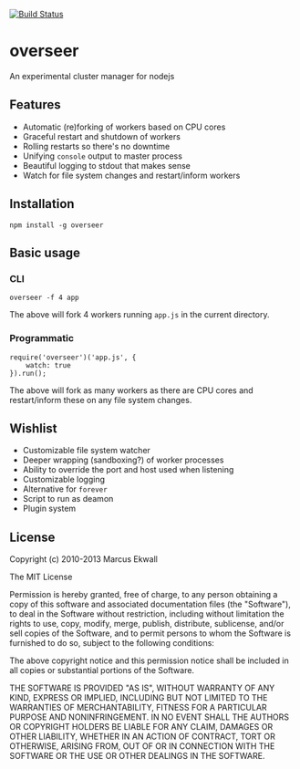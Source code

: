 [![Build Status](https://travis-ci.org/mekwall/overseer.png)](https://travis-ci.org/mekwall/overseer)

# overseer
An experimental cluster manager for nodejs

## Features

* Automatic (re)forking of workers based on CPU cores
* Graceful restart and shutdown of workers
* Rolling restarts so there's no downtime
* Unifying `console` output to master process
* Beautiful logging to stdout that makes sense
* Watch for file system changes and restart/inform workers

## Installation

    npm install -g overseer

## Basic usage

### CLI

    overseer -f 4 app
    
The above will fork 4 workers running `app.js` in the current directory.

### Programmatic

    require('overseer')('app.js', {
        watch: true
    }).run();
    
The above will fork as many workers as there are CPU cores and restart/inform these on any file system changes.

## Wishlist

* Customizable file system watcher
* Deeper wrapping (sandboxing?) of worker processes
* Ability to override the port and host used when listening
* Customizable logging
* Alternative for `forever`
* Script to run as deamon
* Plugin system

## License

Copyright (c) 2010-2013 Marcus Ekwall

The MIT License

Permission is hereby granted, free of charge, to any person obtaining a copy of this software and associated documentation files (the "Software"), to deal in the Software without restriction, including without limitation the rights to use, copy, modify, merge, publish, distribute, sublicense, and/or sell copies of the Software, and to permit persons to whom the Software is furnished to do so, subject to the following conditions:

The above copyright notice and this permission notice shall be included in all copies or substantial portions of the Software.

THE SOFTWARE IS PROVIDED "AS IS", WITHOUT WARRANTY OF ANY KIND, EXPRESS OR IMPLIED, INCLUDING BUT NOT LIMITED TO THE WARRANTIES OF MERCHANTABILITY, FITNESS FOR A PARTICULAR PURPOSE AND NONINFRINGEMENT. IN NO EVENT SHALL THE AUTHORS OR COPYRIGHT HOLDERS BE LIABLE FOR ANY CLAIM, DAMAGES OR OTHER LIABILITY, WHETHER IN AN ACTION OF CONTRACT, TORT OR OTHERWISE, ARISING FROM, OUT OF OR IN CONNECTION WITH THE SOFTWARE OR THE USE OR OTHER DEALINGS IN THE SOFTWARE.
